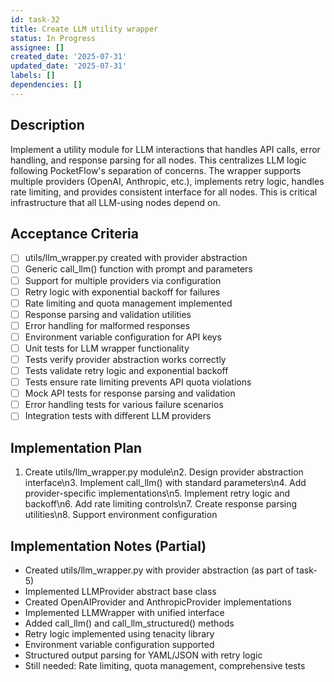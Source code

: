 ```yaml
---
id: task-32
title: Create LLM utility wrapper
status: In Progress
assignee: []
created_date: '2025-07-31'
updated_date: '2025-07-31'
labels: []
dependencies: []
---
```


## Description

Implement a utility module for LLM interactions that handles API calls, error handling, and response parsing for all nodes. This centralizes LLM logic following PocketFlow's separation of concerns. The wrapper supports multiple providers (OpenAI, Anthropic, etc.), implements retry logic, handles rate limiting, and provides consistent interface for all nodes. This is critical infrastructure that all LLM-using nodes depend on.
## Acceptance Criteria

- [ ] utils/llm_wrapper.py created with provider abstraction
- [ ] Generic call_llm() function with prompt and parameters
- [ ] Support for multiple providers via configuration
- [ ] Retry logic with exponential backoff for failures
- [ ] Rate limiting and quota management implemented
- [ ] Response parsing and validation utilities
- [ ] Error handling for malformed responses
- [ ] Environment variable configuration for API keys
- [ ] Unit tests for LLM wrapper functionality
- [ ] Tests verify provider abstraction works correctly
- [ ] Tests validate retry logic and exponential backoff
- [ ] Tests ensure rate limiting prevents API quota violations
- [ ] Mock API tests for response parsing and validation
- [ ] Error handling tests for various failure scenarios
- [ ] Integration tests with different LLM providers

## Implementation Plan

1. Create utils/llm_wrapper.py module\n2. Design provider abstraction interface\n3. Implement call_llm() with standard parameters\n4. Add provider-specific implementations\n5. Implement retry logic and backoff\n6. Add rate limiting controls\n7. Create response parsing utilities\n8. Support environment configuration

## Implementation Notes (Partial)

- Created utils/llm_wrapper.py with provider abstraction (as part of task-5)
- Implemented LLMProvider abstract base class
- Created OpenAIProvider and AnthropicProvider implementations
- Implemented LLMWrapper with unified interface
- Added call_llm() and call_llm_structured() methods
- Retry logic implemented using tenacity library
- Environment variable configuration supported
- Structured output parsing for YAML/JSON with retry logic
- Still needed: Rate limiting, quota management, comprehensive tests
